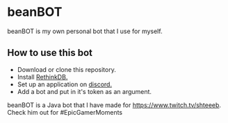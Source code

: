 # beanBOT
beanBOT is my own personal bot that I use for myself.

## How to use this bot
- Download or clone this repository.
- Install [RethinkDB.](https://www.rethinkdb.com/docs/install/)
- Set up an application on [discord.](https://discordapp.com/developers/applications/)
- Add a bot and put in it's token as an argument.

beanBOT is a Java bot that I have made for https://www.twitch.tv/shteeeb. Check him out for #EpicGamerMoments
